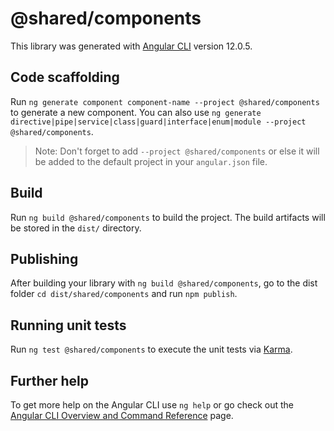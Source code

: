 # @shared/components

This library was generated with [Angular CLI](https://github.com/angular/angular-cli) version 12.0.5.

## Code scaffolding

Run `ng generate component component-name --project @shared/components` to generate a new component. You can also use `ng generate directive|pipe|service|class|guard|interface|enum|module --project @shared/components`.
> Note: Don't forget to add `--project @shared/components` or else it will be added to the default project in your `angular.json` file. 

## Build

Run `ng build @shared/components` to build the project. The build artifacts will be stored in the `dist/` directory.

## Publishing

After building your library with `ng build @shared/components`, go to the dist folder `cd dist/shared/components` and run `npm publish`.

## Running unit tests

Run `ng test @shared/components` to execute the unit tests via [Karma](https://karma-runner.github.io).

## Further help

To get more help on the Angular CLI use `ng help` or go check out the [Angular CLI Overview and Command Reference](https://angular.io/cli) page.
